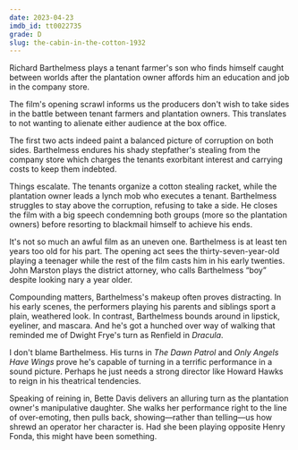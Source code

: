 ```yaml
---
date: 2023-04-23
imdb_id: tt0022735
grade: D
slug: the-cabin-in-the-cotton-1932
---
```


Richard Barthelmess plays a tenant farmer's son who finds himself caught between worlds after the plantation owner affords him an education and job in the company store.

<!-- end -->

The film's opening scrawl informs us the producers don't wish to take sides in the battle between tenant farmers and plantation owners. This translates to not wanting to alienate either audience at the box office.

The first two acts indeed paint a balanced picture of corruption on both sides. Barthelmess endures his shady stepfather's stealing from the company store which charges the tenants exorbitant interest and carrying costs to keep them indebted.

Things escalate. The tenants organize a cotton stealing racket, while the plantation owner leads a lynch mob who executes a tenant. Barthelmess struggles to stay above the corruption, refusing to take a side. He closes the film with a big speech condemning both groups (more so the plantation owners) before resorting to blackmail himself to achieve his ends.

It's not so much an awful film as an uneven one. Barthelmess is at least ten years too old for his part. The opening act sees the thirty-seven-year-old playing a teenager while the rest of the film casts him in his early twenties. John Marston plays the district attorney, who calls Barthelmess “boy” despite looking nary a year older.

Compounding matters, Barthelmess's makeup often proves distracting. In his early scenes, the performers playing his parents and siblings sport a plain, weathered look. In contrast, Barthelmess bounds around in lipstick, eyeliner, and mascara. And he's got a hunched over way of walking that reminded me of Dwight Frye's turn as Renfield in <span data-imdb-id="tt0021814">_Dracula_</span>.

I don't blame Barthelmess. His turns in <span data-imdb-id="tt0020815">_The Dawn Patrol_</span> and <span data-imdb-id="tt0031762">_Only Angels Have Wings_</span> prove he's capable of turning in a terrific performance in a sound picture. Perhaps he just needs a strong director like Howard Hawks to reign in his theatrical tendencies.

Speaking of reining in, Bette Davis delivers an alluring turn as the plantation owner's manipulative daughter. She walks her performance right to the line of over-emoting, then pulls back, showing—rather than telling—us how shrewd an operator her character is. Had she been playing opposite Henry Fonda, this might have been something.

